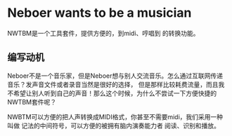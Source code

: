 # Neboer wants to be a musician

NWTBM是一个工具套件，提供方便的，到midi、哼唱到 的转换功能。

## 编写动机

Neboer不是一个音乐家，但是Neboer想与别人交流音乐。怎么通过互联网传递音乐？发声音文件或者录音当然是很好的选择，
但是那样比较耗费流量，而且我不希望让别人听到自己的声音！那么这个时候，为什么不尝试一下方便快捷的NWTBM套件呢？

NWBTM可以方便的把人声转换成MIDI格式，你甚至不需要midi，我们采用一种叫做 记法的中间符号，可以方便的被拥有脑内演奏能力者
阅读、识别和播放。